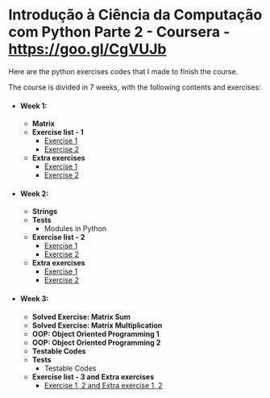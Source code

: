 # Introdução à Ciência da Computação com Python Parte 2 - Coursera - https://goo.gl/CgVUJb

<!-- ### **[Link to my certificate.](https://www.coursera.org/account/accomplishments/records/26EQJJU32AQ4)** Completed at July 18, 2018. -->

Here are the python exercises codes that I made to finish the course.

The course is divided in 7 weeks, with the following contents and exercises:

* #### Week 1:
  * **Matrix**
  * **Exercise list - 1**
      * [Exercise 1](https://github.com/samuel-sanches-BR/Cursos-Python/blob/exercises-coursera-python2/Week1_1_return_n_col_lin.py)
      * [Exercise 2](https://github.com/samuel-sanches-BR/Cursos-Python/blob/exercises-coursera-python2/Week1_2_return_sum_matrix.py)
  * **Extra exercises**
      * [Exercise 1](https://github.com/samuel-sanches-BR/Cursos-Python/blob/exercises-coursera-python2/Week1_E_1_print_matrix_nicely.py)
      * [Exercise 2](https://github.com/samuel-sanches-BR/Cursos-Python/blob/exercises-coursera-python2/Week1_E_2_matrix_can_multipl.py)

* #### Week 2:
  * **Strings**
  * **Tests**
      * Modules in Python
  * **Exercise list - 2**
      * [Exercise 1](https://github.com/samuel-sanches-BR/Cursos-Python/blob/exercises-coursera-python2/Week_2_1_find_capital_lett.py)
      * [Exercise 2](https://github.com/samuel-sanches-BR/Cursos-Python/blob/exercises-coursera-python2/Week_2_1_smallest_name.py)
   * **Extra exercises**
      * [Exercise 1](https://github.com/samuel-sanches-BR/Cursos-Python/blob/exercises-coursera-python2/Week_2_E_1_count_conso_vowe.py)
      * [Exercise 2](https://github.com/samuel-sanches-BR/Cursos-Python/blob/exercises-coursera-python2/Week_2_E_2_lex_order.py)

* #### Week 3:
  * **Solved Exercise: Matrix Sum**
  * **Solved Exercise: Matrix Multiplication**
  * **OOP: Object Oriented Programming 1**
  * **OOP: Object Oriented Programming 2**
  * **Testable Codes**
  * **Tests**
      * Testable Codes
  * **Exercise list - 3 and Extra exercises**
      * [Exercise 1, 2 and Extra exercise 1, 2](https://github.com/samuel-sanches-BR/Cursos-Python/blob/exercises-coursera-python2/Week3_1_2_E_1_2_class_triangle.py)
